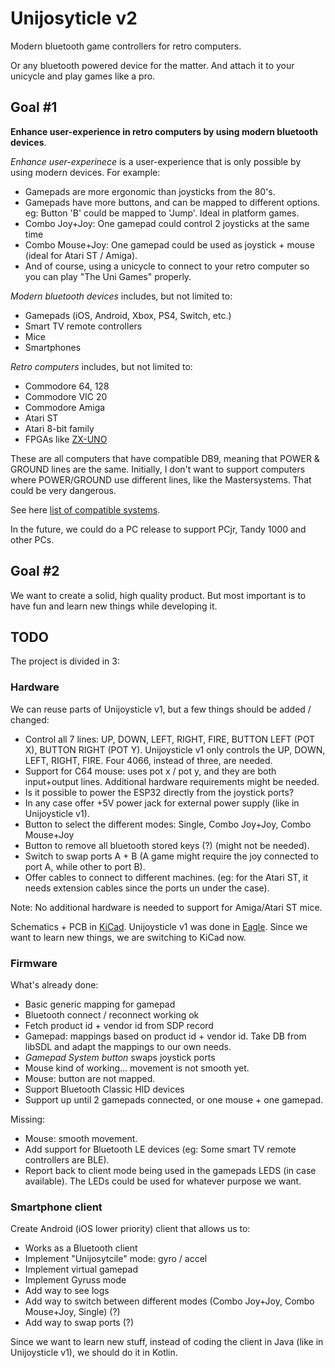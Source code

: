# Unijosyticle v2

Modern bluetooth game controllers for retro computers.

Or any bluetooth powered device for the matter. And attach it to your unicycle and play games like a pro.

## Goal #1

**Enhance user-experience in retro computers by using modern bluetooth devices**.

*Enhance user-experinece* is a user-experience that is only possible by using modern devices. For example:

-  Gamepads are more ergonomic than joysticks from the 80's.
-  Gamepads have more buttons, and can be mapped to different options. eg: Button 'B' could be mapped to 'Jump'. Ideal in platform games.
-  Combo Joy+Joy: One gamepad could control 2 joysticks at the same time
-  Combo Mouse+Joy: One gamepad could be used as joystick + mouse (ideal for Atari ST / Amiga).
-  And of course, using a unicycle to connect to your retro computer so you can play "The Uni Games" properly.

*Modern bluetooth devices* includes, but not limited to:

-  Gamepads (iOS, Android, Xbox, PS4, Switch, etc.)
-  Smart TV remote controllers
-  Mice
-  Smartphones

*Retro computers* includes, but not limited to:

-  Commodore 64, 128
-  Commodore VIC 20
-  Commodore Amiga
-  Atari ST
-  Atari 8-bit family
-  FPGAs like [ZX-UNO](http://zxuno.speccy.org/index_e.shtml)

These are all computers that have compatible DB9, meaning that POWER & GROUND lines are the same.
Initially, I don't want to support computers where POWER/GROUND use different lines, like the Mastersystems.
That could be very dangerous.

See here [list of compatible systems](http://zxuno.speccy.org/index_e.shtml).

In the future, we could do a PC release to support PCjr, Tandy 1000 and other PCs.

## Goal #2

We want to create a solid, high quality product. But most important is to have fun and learn new things while developing it.

## TODO

The project is divided in 3:

### Hardware

We can reuse parts of Unijoysticle v1, but a few things should be added / changed:

-  Control all 7 lines: UP, DOWN, LEFT, RIGHT, FIRE, BUTTON LEFT (POT X), BUTTON RIGHT (POT Y).
   Unijoysticle v1 only controls the UP, DOWN, LEFT, RIGHT, FIRE. Four 4066, instead of three, are needed.
-  Support for C64 mouse: uses pot x / pot y, and they are both input+output lines.
   Additional hardware requirements might be needed.
-  Is it possible to power the ESP32 directly from the joystick ports?
-  In any case offer +5V power jack for external power supply (like in Unijoysticle v1).
-  Button to select the different modes: Single, Combo Joy+Joy, Combo Mouse+Joy
-  Button to remove all bluetooth stored keys (?) (might not be needed).
-  Switch to swap ports A + B (A game might require the joy connected to port A, while other to port B).
-  Offer cables to connect to different machines. (eg: for the Atari ST, it needs extension cables since the ports un under the case).

Note: No additional hardware is needed to support for Amiga/Atari ST mice.

Schematics + PCB in [KiCad](http://kicad-pcb.org/). Unijoysticle v1 was done in [Eagle](https://www.autodesk.com/products/eagle/overview). Since we want to learn new things, we are switching to KiCad now.

### Firmware

What's already done:

-  Basic generic mapping for gamepad
-  Bluetooth connect / reconnect working ok
-  Fetch product id + vendor id from SDP record
-  Gamepad: mappings based on product id + vendor id. Take DB from libSDL and adapt the mappings to our own needs.
-  *Gamepad System button* swaps joystick ports
-  Mouse kind of working... movement is not smooth yet.
-  Mouse: button are not mapped.
-  Support Bluetooth Classic HID devices
-  Support up until 2 gamepads connected, or one mouse + one gamepad.

Missing:

-  Mouse: smooth movement.
-  Add support for Bluetooth LE devices (eg: Some smart TV remote controllers are BLE).
-  Report back to client mode being used in the gamepads LEDS (in case available).
   The LEDs could be used for whatever purpose we want.

### Smartphone client

Create Android (iOS lower priority) client that allows us to:

-  Works as a Bluetooth client
-  Implement "Unijosytcile" mode: gyro / accel
-  Implement virtual gamepad
-  Implement Gyruss mode
-  Add way to see logs
-  Add way to switch between different modes (Combo Joy+Joy, Combo Mouse+Joy, Single) (?)
-  Add way to swap ports (?)

Since we want to learn new stuff, instead of coding the client in Java (like in Unijoysticle v1), we should do it in Kotlin.
